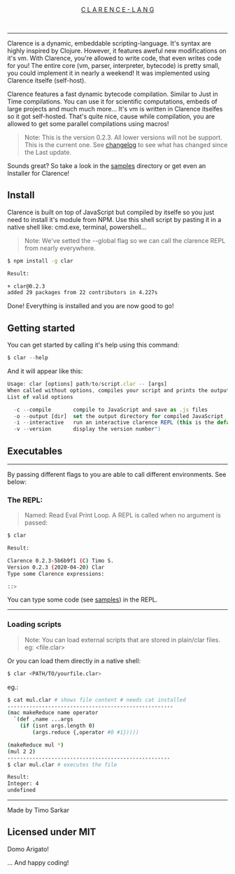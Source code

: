 <div align="center">
    <p><a href="http://clarence-lang.github.io">
    <br>
    </br>
    C L A R E N C E - L A N G</p></a>
    <br>	
    <hr>
 </div>


Clarence is a dynamic, embeddable scripting-language. It's syntax are highly inspired by Clojure. However, it features aweful new modifications on it's vm. With Clarence, you're allowed to write code, that even writes code for you! The entire core (vm, parser, interpreter, bytecode) is pretty small, you could implement it in nearly a weekend! It was implemented using Clarence itselfe (self-host). 

Clarence features a fast dynamic bytecode compilation. Similar to Just in Time compilations. You can use it for scientific computations, embeds of large projects and much much more... It's vm is written in Clarence itselfes so it got self-hosted. That's quite nice, cause while compilation, you are allowed to get some parallel compilations using macros! 

> Note: This is the version 0.2.3. All lower versions will not be support. This is the current one. See <a href="">changelog</a> to see what has changed since the Last update.

Sounds great? So take a look in the <a href="https://github.com/clarence-lang/clarence/tree/master/samples">samples</a> directory or get even an Installer for Clarence!

## Install

Clarence is built on top of JavaScript but compiled by itselfe so you just need to install it's module from NPM. Use this shell script by pasting it in a native shell like: cmd.exe, terminal, powershell...

> Note: We've setted the --global flag so we can call the clarence REPL from nearly everywhere. 

```bash
$ npm install -g clar

Result:

+ clar@0.2.3
added 29 packages from 22 contributors in 4.227s
```

Done!  Everything is installed and you are now good to go!


## Getting started

You can get started by calling it's help using this command:

```javascript
$ clar --help
```

And it will appear like this:

```javascript
Usage: clar [options] path/to/script.clar -- [args]
When called without options, compiles your script and prints the output to stdout.")
List of valid options

  -c --compile       compile to JavaScript and save as .js files
  -o --output [dir]  set the output directory for compiled JavaScript
  -i --interactive   run an interactive clarence REPL (this is the default with no options and arguments)")
  -v --version       display the version number")
```

## Executables
---

By passing different flags to <clar> you are able to call different environments. See below:
    
### The REPL:

> Named: Read Eval Print Loop. A REPL is called when no argument is passed:

```bash
$ clar

Result: 

Clarence 0.2.3-5b6b9f1 (C) Timo S.
Version 0.2.3 (2020-04-20) Clar
Type some Clarence expressions:

::>
```

You can type some code (see <a href="">samples</a>) in the REPL.

---

### Loading scripts

> Note: You can load external scripts that are stored in plain/clar files. eg: <file.clar>

Or you can load them directly in a native shell:

```bash
$ clar <PATH/TO/yourfile.clar>
```

eg.:

```bash
$ cat mul.clar # shows file content # needs cat installed
-----------------------------------------------------
(mac makeReduce name operator
  `(def ,name ...args
    (if (isnt args.length 0)
        (args.reduce {,operator #0 #1}))))

(makeReduce mul *)
(mul 2 2)
----------------------------------------------------
$ clar mul.clar # executes the file

Result:
Integer: 4
undefined

```

---

Made by Timo Sarkar 

Licensed under MIT
---

Domo Arigato! 

... And happy coding!
